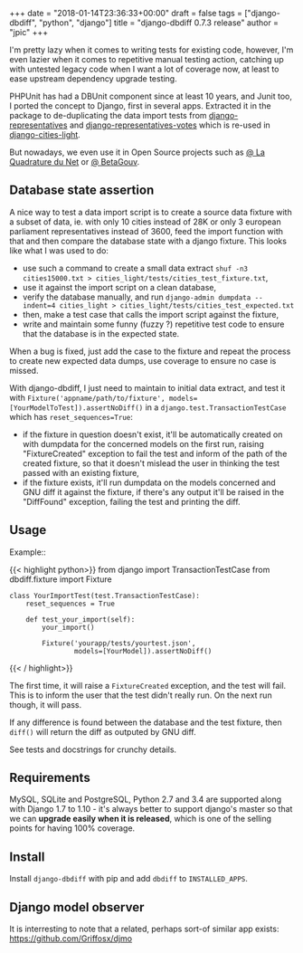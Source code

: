 +++
date = "2018-01-14T23:36:33+00:00"
draft = false
tags = ["django-dbdiff", "python", "django"]
title = "django-dbdiff 0.7.3 release"
author = "jpic"
+++

I'm pretty lazy when it comes to writing tests for existing code, however, I'm
even lazier when it comes to repetitive manual testing action, catching up with untested legacy code when I want a lot of coverage now, at least to ease upstream dependency upgrade testing. 

PHPUnit has had a DBUnit component since at least 10 years, and Junit too, I ported the concept to Django, first in several apps. Extracted it in the package to de-duplicating the data import tests from
[django-representatives](https://git.laquadrature.net/memopol/memopol/tree/master/src/representatives) and [django-representatives-votes](https://git.laquadrature.net/memopol/memopol/tree/master/src/representatives_votes) which is re-used in
[django-cities-light](https://github.com/yourlabs/django-cities-light).

But nowadays, we even use it in Open Source projects such as [@ La Quadrature du Net](https://git.laquadrature.net/memopol) or [@ BetaGouv](https://github.com/betagouv/mrs).

## Database state assertion

A nice way to test a data import script is to create a source data fixture with
a subset of data, ie. with only 10 cities instead of 28K or only 3 european
parliament representatives instead of 3600, feed the import function with that
and then compare the database state with a django fixture. This looks like what
I was used to do:

- use such a command to create a small data extract
  `shuf -n3 cities15000.txt > cities_light/tests/cities_test_fixture.txt`,
- use it against the import script on a clean database,
- verify the database manually, and run
  `django-admin dumpdata --indent=4 cities_light > cities_light/tests/cities_test_expected.txt`
- then, make a test case that calls the import script against the fixture,
- write and maintain some funny (fuzzy ?) repetitive test code to ensure that
  the database is in the expected state.

When a bug is fixed, just add the case to the fixture and repeat the process to
create new expected data dumps, use coverage to ensure no case is missed.

With django-dbdiff, I just need to maintain to initial data extract, and test
it with ``Fixture('appname/path/to/fixture',
models=[YourModelToTest]).assertNoDiff()`` in a
``django.test.TransactionTestCase`` which has ``reset_sequences=True``:

- if the fixture in question doesn't exist, it'll be automatically created on
  with dumpdata for the concerned models on the first run, raising
  "FixtureCreated" exception to fail the test and inform of the path of the
  created fixture, so that it doesn't mislead the user in thinking the test
  passed with an existing fixture,
- if the fixture exists, it'll run dumpdata on the models concerned and GNU
  diff it against the fixture, if there's any output it'll be raised in the
  "DiffFound" exception, failing the test and printing the diff.

## Usage

Example::


{{< highlight python>}}
    from django import TransactionTestCase
    from dbdiff.fixture import Fixture


    class YourImportTest(test.TransactionTestCase):
        reset_sequences = True

        def test_your_import(self):
            your_import()

            Fixture('yourapp/tests/yourtest.json',
                    models=[YourModel]).assertNoDiff()
{{< / highlight>}}


The first time, it will raise a ``FixtureCreated`` exception, and the test will
fail. This is to inform the user that the test didn't really run. On the next
run though, it will pass.

If any difference is found between the database and the test fixture, then
``diff()`` will return the diff as outputed by GNU diff.

See tests and docstrings for crunchy details.

## Requirements

MySQL, SQLite and PostgreSQL, Python 2.7 and 3.4 are supported along with
Django 1.7 to 1.10 - it's always better to support django's master so that we
can **upgrade easily when it is released**, which is one of the selling points
for having 100% coverage.

## Install

Install ``django-dbdiff`` with pip and add ``dbdiff`` to ``INSTALLED_APPS``.

## Django model observer

It is interresting to note that a related, perhaps sort-of similar app exists:
https://github.com/Griffosx/djmo
